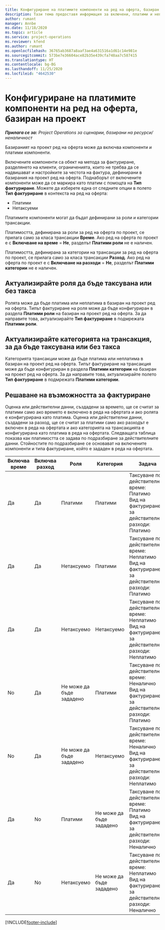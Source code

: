```yaml
---
title: Конфигуриране на платимите компоненти на ред на оферта, базиран на проект
description: Тази тема предоставя информация за включени, платими и неплатими компоненти на базирани на проект редове на оферта.
author: rumant
manager: Annbe
ms.date: 11/18/2020
ms.topic: article
ms.service: project-operations
ms.reviewer: kfend
ms.author: rumant
ms.openlocfilehash: 36765ab3687a8aaf3ae4a631516a1d61c14e981e
ms.sourcegitcommit: 573be7e36604ace82b35e439cfa748aa7c587415
ms.translationtype: HT
ms.contentlocale: bg-BG
ms.lasthandoff: 11/25/2020
ms.locfileid: "4642530"
---
```

# <a name="configure-the-chargeable-components-of-a-project-based-quote-line"></a>Конфигуриране на платимите компоненти на ред на оферта, базиран на проект

_**Прилага се за:** Project Operations за сценарии, базирани на ресурси/неналичност_

Базираният на проект ред на оферта може да включва компоненти и платими компоненти.

Включените компоненти са обект на метода за фактуриране, разделянето на клиенти, ограниченията, които не трябва да се надвишават и настройките за честота на фактура, дефинирани в базирания на проект ред на оферта.
Поднаборът от включените компоненти може да се маркира като платим с помощта на **Тип фактуриране**. Можете да изберете една от следните опции в полето **Тип фактуриране** в контекста на ред на оферта:

   - Платими
   - Нетаксуеми

Платимите компоненти могат да бъдат дефинирани за роли и категории трансакции.

Платимостта, дефинирана за роли за ред на оферта по проект, се прилага само за класа трансакции **Време**. Ако ред на оферта по проект е с **Включване на време** = **Не**, разделът **Платими роли** не е наличен.

Платимостта, дефинирана за категории на трансакции за ред на оферта по проект, се прилага само за класа трансакции **Разход**. Ако ред на оферта по проект е с **Включване на разходи** = **Не**, разделът **Платими категории** не е наличен.

## <a name="update-a-role-to-be-chargeable-or-non-chargeable"></a>Актуализирайте роля да бъде таксувана или без такса
Ролята може да бъде платима или неплатима в базиран на проект ред на оферта. Типът фактуриране на роля може да бъде конфигуриран в раздела **Платими роли** на базиран на проект ред на оферта. За да направите това, актуализирайте **Тип фактуриране** в подмрежата **Платими роли**. 

## <a name="update-a-transaction-category-to-be-chargeable-or-non-chargeable"></a>Актуализирайте категорията на трансакция, за да бъде таксувана или без такса
Категорията трансакции може да бъде платима или неплатима в базиран на проект ред на оферта. Типът фактуриране на трансакция може да бъде конфигуриран в раздела **Платими категории** на базиран на проект ред на оферта. За да направите това, актуализирайте полето **Тип фактуриране** в подмрежата **Платими категории**. 

## <a name="resolve-chargeability"></a>Решаване на възможността за фактуриране

Оценка или действителни данни, създадени за времето, ще се считат за платими само ако времето е включено в реда на офертата и ако ролята е конфигурирана като платима.
Оценка или действителни данни, създадени за разход, ще се считат за платими само ако разходът е включен в реда на офертата и ако категорията на трансакцията е конфигурирана като платима в реда на офертата. Следващата таблица показва как платимостта се задава по подразбиране за действителните данни. Стойностите по подразбиране се основават на включените компоненти и типа фактуриране, който е зададен в реда на офертата.

| Включва време | Включва разход | Роля | Категория | Задача |
| --- | --- | --- | --- | --- |
| Да | Да | Платими | Платими | Таксуване по действително време: Платимо </br>Вид на фактурирането за действителни разходи: Платимо |
| Да | Да | Нетаксуемо | Платими | Таксуване по действително време: Неплатимо </br>Вид на фактурирането за действителни разходи: Платимо |
| Да | Да | Нетаксуемо | Нетаксуемо | Таксуване по действително време: Неплатимо </br>Вид на фактурирането за действителни разходи: Неплатимо |
| No | Да | Не може да бъде зададено | Платими | Таксуване по действително време: Неналично </br>Вид на фактурирането за действителни разходи: Платимо |
| No | Да | Не може да бъде зададено | Нетаксуемо | Таксуване по действително време: Неналично </br>Вид на фактурирането за действителни разходи: Неплатимо |
| Да | No | Платими | Не може да бъде зададено | Таксуване по действително време: Платимо </br>Вид на фактурирането за действителни разходи: Неналично |
| Да | No | Нетаксуемо | Не може да бъде зададено | Таксуване по действително време: Неплатимо </br> Вид на фактурирането за действителни разходи: Неналично |


[!INCLUDE[footer-include](../includes/footer-banner.md)]